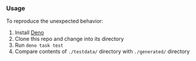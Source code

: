 ### Usage

To reproduce the unexpected behavior:

1. Install [Deno](https://deno.land/manual/getting_started/installation)
1. Clone this repo and change into its directory
1. Run `deno task test`
1. Compare contents of `./testdata/` directory with `./generated/` directory
